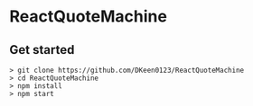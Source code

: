# ReactQuoteMachine

## Get started

```
> git clone https://github.com/DKeen0123/ReactQuoteMachine
> cd ReactQuoteMachine
> npm install
> npm start
```
